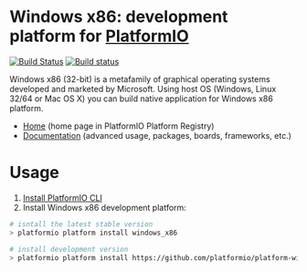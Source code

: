 # Windows x86: development platform for [PlatformIO](http://platformio.org)
[![Build Status](https://travis-ci.org/platformio/platform-windows_x86.svg?branch=develop)](https://travis-ci.org/platformio/platform-windows_x86)
[![Build status](https://ci.appveyor.com/api/projects/status/32rhuywhr4a6i1hy/branch/develop?svg=true)](https://ci.appveyor.com/project/ivankravets/platform-windows_x86/branch/develop)


Windows x86 (32-bit) is a metafamily of graphical operating systems developed and marketed by Microsoft. Using host OS (Windows, Linux 32/64 or Mac OS X) you can build native application for Windows x86 platform.

* [Home](http://platformio.org/platforms/windows_x86) (home page in PlatformIO Platform Registry)
* [Documentation](http://docs.platformio.org/en/latest/platforms/windows_x86.html) (advanced usage, packages, boards, frameworks, etc.)

# Usage

1. [Install PlatformIO CLI](http://docs.platformio.org/en/latest/installation.html)
2. Install Windows x86 development platform:
```bash
# isntall the latest stable version
> platformio platform install windows_x86

# install development version
> platformio platform install https://github.com/platformio/platform-windows_x86/archive/develop.zip
```
